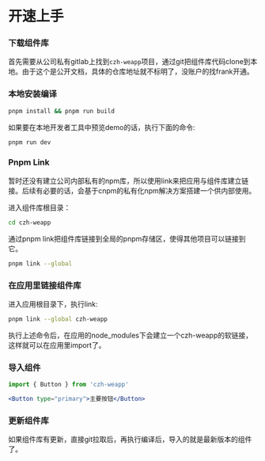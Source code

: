 # 开速上手

### 下载组件库

首先需要从公司私有gitlab上找到`czh-weapp`项目，通过git把组件库代码clone到本地。由于这个是公开文档，具体的仓库地址就不标明了，没账户的找frank开通。

### 本地安装编译

```bash
pnpm install && pnpm run build
```

如果要在本地开发者工具中预览demo的话，执行下面的命令:

```bash
pnpm run dev
```

### Pnpm Link

暂时还没有建立公司内部私有的npm库，所以使用link来把应用与组件库建立链接。后续有必要的话，会基于cnpm的私有化npm解决方案搭建一个供内部使用。

进入组件库根目录：

```bash
cd czh-weapp
```

通过pnpm link把组件库链接到全局的pnpm存储区，使得其他项目可以链接到它。

```bash
pnpm link --global
```

### 在应用里链接组件库

进入应用根目录下，执行link:

```bash
pnpm link --global czh-weapp
```

执行上述命令后，在应用的node_modules下会建立一个czh-weapp的软链接，这样就可以在应用里import了。

### 导入组件

```jsx
import { Button } from 'czh-weapp'

<Button type="primary">主要按钮</Button>
```

### 更新组件库

如果组件库有更新，直接git拉取后，再执行编译后，导入的就是最新版本的组件了。


